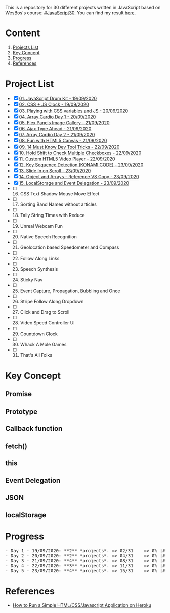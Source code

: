 This is a repository for 30 different projects written in JavaScript based on WesBos's course: [#JavaScript30](https://javascript30.com). You can find my result [here](https://javascript30project.herokuapp.com).
# Content
1. [Projects List](#project-list)
2. [Key Concept](#key-concept)
3. [Progress](#progress)
4. [References](#references)

# Project List
- [X] [01. JavaScript Drum Kit - 19/09/2020](https://github.com/capkimquang/javascript30/tree/master/challenge/01)
- [X] [02. CSS + JS Clock - 19/09/2020](https://github.com/capkimquang/javascript30/tree/master/challenge/02)
- [X] [03. Playing with CSS variables and JS - 20/09/2020](https://github.com/capkimquang/javascript30/tree/master/challenge/03)
- [X] [04. Array Cardio Day 1 - 20/09/2020](https://github.com/capkimquang/javascript30/tree/master/challenge/04)
- [X] [05. Flex Panels Image Gallery - 21/09/2020](https://github.com/capkimquang/javascript30/tree/master/challenge/05)
- [X] [06. Ajax Type Ahead - 21/09/2020](https://github.com/capkimquang/javascript30/tree/master/challenge/06)
- [X] [07. Array Cardio Day 2 - 21/09/2020](https://github.com/capkimquang/javascript30/tree/master/challenge/07)
- [X] [08. Fun with HTML5 Canvas - 21/09/2020](https://github.com/capkimquang/javascript30/tree/master/challenge/08)
- [X] [09. 14 Must Know Dev Tool Tricks - 22/09/2020](https://github.com/capkimquang/javascript30/tree/master/challenge/09)
- [X] [10. Hold Shift to Check Multiple Checkboxes - 22/09/2020](https://github.com/capkimquang/javascript30/tree/master/challenge/010)
- [X] [11. Custom HTML5 Video Player - 22/09/2020](https://github.com/capkimquang/javascript30/tree/master/challenge/011)
- [X] [12. Key Sequence Detection (KONAMI CODE) - 23/09/2020](https://github.com/capkimquang/javascript30/tree/master/challenge/012)
- [X] [13. Slide In on Scroll - 23/09/2020](https://github.com/capkimquang/javascript30/tree/master/challenge/013)
- [X] [14. Object and Arrays - Reference VS Copy - 23/09/2020](https://github.com/capkimquang/javascript30/tree/master/challenge/014)
- [X] [15. LocalStorage and Event Delegation - 23/09/2020](https://github.com/capkimquang/javascript30/tree/master/challenge/015)
- [ ] 16. CSS Text Shadow Mouse Move Effect
- [ ] 17. Sorting Band Names without articles
- [ ] 18. Tally String Times with Reduce
- [ ] 19. Unreal Webcam Fun
- [ ] 20. Native Speech Recognition
- [ ] 21. Geolocation based Speedometer and Compass
- [ ] 22. Follow Along Links
- [ ] 23. Speech Synthesis
- [ ] 24. Sticky Nav
- [ ] 25. Event Capture, Propagation, Bubbling and Once
- [ ] 26. Stripe Follow Along Dropdown
- [ ] 27. Click and Drag to Scroll
- [ ] 28. Video Speed Controller UI
- [ ] 29. Countdown Clock
- [ ] 30. Whack A Mole Games
- [ ] 31. That's All Folks

# Key Concept
## Promise
## Prototype
## Callback function
## fetch()
## this
## Event Delegation
## JSON
## localStorage

# Progress
<pre>
- Day 1 - 19/09/2020: **2** *projects*. => 02/31    => 0% |#                   | 100%
- Day 2 - 20/09/2020: **2** *projects*. => 04/31    => 0% |##                  | 100%
- Day 3 - 21/09/2020: **4** *projects*. => 08/31    => 0% |#####               | 100%
- Day 4 - 22/09/2020: **3** *projects*. => 11/31    => 0% |#######             | 100%
- Day 5 - 23/09/2020: **4** *projects*. => 15/31    => 0% |#########           | 100%
</pre>

# References
- [How to Run a Simple HTML/CSS/Javascript Application on Heroku](https://medium.com/@winnieliang/how-to-run-a-simple-html-css-javascript-application-on-heroku-4e664c541b0b)

